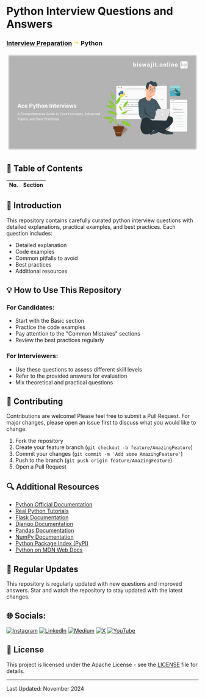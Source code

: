 # Python Interview Questions and Answers

### **<a href="../README.md">Interview Preparation</a> <img src="../img/icons8-right-25.png" alt="arrow" style="width:15px; height:15px;"> Python**

![Python Banner@2x.png](../img/Python%20Banner%402x.png)



## 🎯 Table of Contents

| No. | Section                 |
|-----|------------------------|

## 🚀 Introduction

This repository contains carefully curated python interview questions with detailed explanations, practical examples, and best practices. Each question includes:
- Detailed explanation
- Code examples
- Common pitfalls to avoid
- Best practices
- Additional resources

## 💡 How to Use This Repository

### For Candidates:
- Start with the Basic section
- Practice the code examples
- Pay attention to the "Common Mistakes" sections
- Review the best practices regularly

### For Interviewers:
- Use these questions to assess different skill levels
- Refer to the provided answers for evaluation
- Mix theoretical and practical questions

## 🤝 Contributing

Contributions are welcome! Please feel free to submit a Pull Request. For major changes, please open an issue first to discuss what you would like to change.

1. Fork the repository
2. Create your feature branch (`git checkout -b feature/AmazingFeature`)
3. Commit your changes (`git commit -m 'Add some AmazingFeature'`)
4. Push to the branch (`git push origin feature/AmazingFeature`)
5. Open a Pull Request

## 🔍 Additional Resources

- [Python Official Documentation](https://docs.python.org/3/)
- [Real Python Tutorials](https://realpython.com/)
- [Flask Documentation](https://flask.palletsprojects.com/)
- [Django Documentation](https://docs.djangoproject.com/)
- [Pandas Documentation](https://pandas.pydata.org/docs/)
- [NumPy Documentation](https://numpy.org/doc/)
- [Python Package Index (PyPI)](https://pypi.org/)
- [Python on MDN Web Docs](https://developer.mozilla.org/en-US/docs/Learn/Server-side/Python)

## 🔄 Regular Updates

This repository is regularly updated with new questions and improved answers. Star and watch the repository to stay updated with the latest changes.

## 🌐 Socials:
[![Instagram](https://img.shields.io/badge/Instagram-%23E4405F.svg?logo=Instagram&logoColor=white)](https://instagram.com/biswajit_fsd) [![LinkedIn](https://img.shields.io/badge/LinkedIn-%230077B5.svg?logo=linkedin&logoColor=white)](https://linkedin.com/in/biswajitfsd) [![Medium](https://img.shields.io/badge/Medium-12100E?logo=medium&logoColor=white)](https://medium.com/@biswajitfsd) [![X](https://img.shields.io/badge/X-black.svg?logo=X&logoColor=white)](https://x.com/biswajitfsd) [![YouTube](https://img.shields.io/badge/YouTube-%23FF0000.svg?logo=YouTube&logoColor=white)](https://youtube.com/@biswajitfsd)

## 📝 License

This project is licensed under the Apache License - see the [LICENSE](../LICENSE) file for details.

---
Last Updated: November 2024
